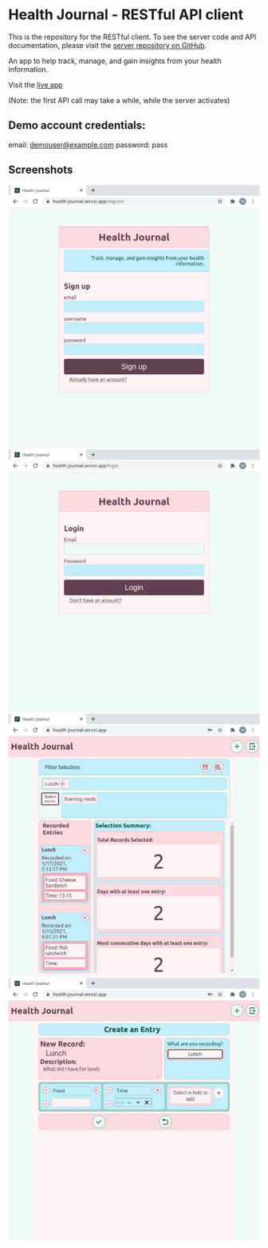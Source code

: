 # Health Journal - RESTful API client


This is the repository for the RESTful client. To see the server code and API documentation, please visit the 
[server repository on GitHub](https://github.com/mashinke/health-journal-server).


An app to help track, manage, and gain insights from your health information.

Visit the [live app](https://health-journal.vercel.app/)

(Note: the first API call may take a while, while the server activates)


## Demo account credentials: 

email: demouser@example.com
password: pass

## Screenshots

![Signup screen](readme-assets/signup.png)
![Login screen](readme-assets/login.png)
![Dashboard screen](readme-assets/dashboard.png)
![New entry screen](readme-assets/new-entry.png)